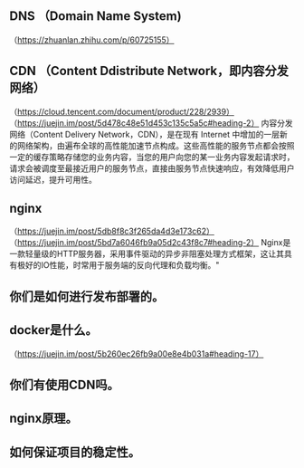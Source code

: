 ## DNS （Domain Name System)
（https://zhuanlan.zhihu.com/p/60725155）

## CDN （Content Ddistribute Network，即内容分发网络）
（https://cloud.tencent.com/document/product/228/2939）
（https://juejin.im/post/5d478c48e51d453c135c5a5c#heading-2）
内容分发网络（Content Delivery Network，CDN），是在现有 Internet 中增加的一层新的网络架构，由遍布全球的高性能加速节点构成。这些高性能的服务节点都会按照一定的缓存策略存储您的业务内容，当您的用户向您的某一业务内容发起请求时，请求会被调度至最接近用户的服务节点，直接由服务节点快速响应，有效降低用户访问延迟，提升可用性。

## nginx
（https://juejin.im/post/5db8f8c3f265da4d3e173c62）
（https://juejin.im/post/5bd7a6046fb9a05d2c43f8c7#heading-2）
Nginx是一款轻量级的HTTP服务器，采用事件驱动的异步非阻塞处理方式框架，这让其具有极好的IO性能，时常用于服务端的反向代理和负载均衡。"

## 你们是如何进行发布部署的。
## docker是什么。
（https://juejin.im/post/5b260ec26fb9a00e8e4b031a#heading-17）
## 你们有使用CDN吗。
## nginx原理。
## 如何保证项目的稳定性。
